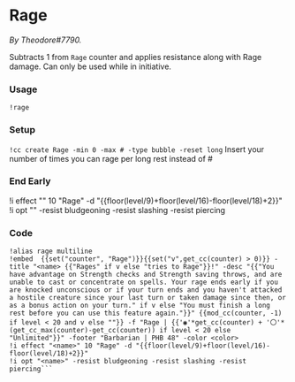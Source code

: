# Rage
*By Theodore#7790.*

Subtracts 1 from `Rage` counter and applies resistance along with Rage damage.
Can only be used while in initiative. 

### Usage

`!rage`

### Setup
`!cc create Rage -min 0 -max # -type bubble -reset long`
Insert your number of times you can rage per long rest instead of #

### End Early
!i effect "<name>" 10 "Rage" -d "{{floor(level/9)+floor(level/16)-floor(level/18)+2}}"
!i opt "<name>" -resist bludgeoning -resist slashing -resist piercing

### Code
```GN
!alias rage multiline
!embed  {{set("counter", "Rage")}}{{set("v",get_cc(counter) > 0)}} -title "<name> {{"Rages" if v else "tries to Rage"}}!" -desc "{{"You have advantage on Strength checks and Strength saving throws, and are unable to cast or concentrate on spells. Your rage ends early if you are knocked unconscious or if your turn ends and you haven't attacked a hostile creature since your last turn or taken damage since then, or as a bonus action on your turn." if v else "You must finish a long rest before you can use this feature again."}}" {{mod_cc(counter, -1) if level < 20 and v else ""}} -f "Rage | {{'◉'*get_cc(counter) + '〇'*(get_cc_max(counter)-get_cc(counter)) if level < 20 else "Unlimited"}}" -footer "Barbarian | PHB 48" -color <color>
!i effect "<name>" 10 "Rage" -d "{{floor(level/9)+floor(level/16)-floor(level/18)+2}}"
!i opt "<name>" -resist bludgeoning -resist slashing -resist piercing```
